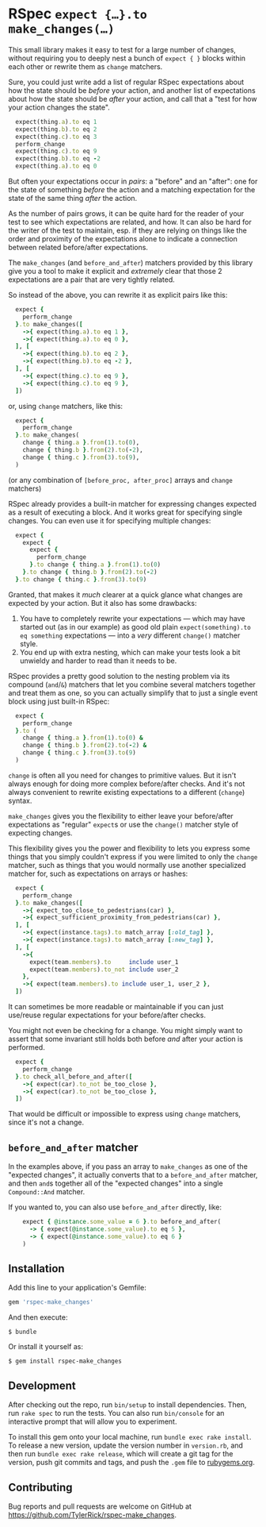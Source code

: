 # RSpec `expect {…}.to make_changes(…)`

This small library makes it easy to test for a large number of changes, without requiring you to
deeply nest a bunch of `expect { }` blocks within each other or rewrite them as `change` matchers.

Sure, you could just write add a list of regular RSpec expectations about how the state should be
_before_ your action, and another list of expectations about how the state should be _after_ your
action, and call that a "test for how your action changes the state".

```ruby
  expect(thing.a).to eq 1
  expect(thing.b).to eq 2
  expect(thing.c).to eq 3
  perform_change
  expect(thing.c).to eq 9
  expect(thing.b).to eq -2
  expect(thing.a).to eq 0
```

But often your expectations occur in _pairs_: a "before" and an "after": one for the state of
something _before_ the action and a matching expectation for the state of the same thing _after_
the action.

As the number of pairs grows, it can be quite hard for the reader of your test to see which
expectations are related, and how. It can also be hard for the writer of the test to maintain, esp.
if they are relying on things like the order and proximity of the expectations alone to indicate a
connection between related before/after expectations.

The `make_changes` (and `before_and_after`) matchers provided by this library give you a tool to
make it explicit and _extremely_ clear that those 2 expectations are a pair that are very tightly
related.

So instead of the above, you can rewrite it as explicit pairs like this:

```ruby
  expect {
    perform_change
  }.to make_changes([
    ->{ expect(thing.a).to eq 1 },
    ->{ expect(thing.a).to eq 0 },
  ], [
    ->{ expect(thing.b).to eq 2 },
    ->{ expect(thing.b).to eq -2 },
  ], [
    ->{ expect(thing.c).to eq 9 },
    ->{ expect(thing.c).to eq 9 },
  ])
```

or, using `change` matchers, like this:

```ruby
  expect {
    perform_change
  }.to make_changes(
    change { thing.a }.from(1).to(0),
    change { thing.b }.from(2).to(-2),
    change { thing.c }.from(3).to(9),
  )
```

(or any combination of `[before_proc, after_proc]` arrays and `change` matchers)

RSpec already provides a built-in matcher for expressing changes expected as a result of executing a
block. And it works great for specifying single changes. You can even use it for specifying multiple
changes:

```ruby
  expect {
    expect {
      expect {
        perform_change
      }.to change { thing.a }.from(1).to(0)
    }.to change { thing.b }.from(2).to(-2)
  }.to change { thing.c }.from(3).to(9)
```

Granted, that makes it _much_ clearer at a quick glance what changes are expected by your action.
But it also has some drawbacks:

1. You have to completely rewrite your expectations — which may have started out (as in our example)
   as good old plain `expect(something).to eq something` expectations — into a _very_ different
   `change()` matcher style.
2. You end up with extra nesting, which can make your tests look a bit unwieldy and harder to read
   than it needs to be.

RSpec provides a pretty good solution to the nesting problem via its compound (`and`/`&`) matchers
that let you combine several matchers together and treat them as one, so you can actually simplify
that to just a single event block using just built-in RSpec:
```ruby
  expect {
    perform_change
  }.to (
    change { thing.a }.from(1).to(0) &
    change { thing.b }.from(2).to(-2) &
    change { thing.c }.from(3).to(9)
  )
```

`change` is often all you need for changes to primitive values. But it isn't always enough for
doing more complex before/after checks. And it's not always convenient to rewrite existing
expectations to a different (`change`) syntax.

`make_changes` gives you the flexibility to either leave your before/after expectations as "regular"
`expect`s or use the `change()` matcher style of expecting changes.

This flexibility gives you the power and flexibility to lets you express some things that you simply
couldn't express if you were limited to only the `change` matcher, such as things that you would
normally use another specialized matcher for, such as expectations on arrays or hashes:

```ruby
  expect {
    perform_change
  }.to make_changes([
    ->{ expect_too_close_to_pedestrians(car) },
    ->{ expect_sufficient_proximity_from_pedestrians(car) },
  ], [
    ->{ expect(instance.tags).to match_array [:old_tag] },
    ->{ expect(instance.tags).to match_array [:new_tag] },
  ], [
    ->{
      expect(team.members).to     include user_1
      expect(team.members).to_not include user_2
    },
    ->{ expect(team.members).to include user_1, user_2 },
  ])
```

It can sometimes be more readable or maintainable if you can just use/reuse regular expectations for
your before/after checks.

You might not even be checking for a change. You might simply want to assert that some invariant
still holds both before _and_ after your action is performed.

```ruby
  expect {
    perform_change
  }.to check_all_before_and_after([
    ->{ expect(car).to_not be_too_close },
    ->{ expect(car).to_not be_too_close },
  ])
```

That would be difficult or impossible to express using `change` matchers, since it's not a change.


## `before_and_after` matcher

In the examples above, if you pass an array to `make_changes` as one of the "expected changes", it
actually converts that to a `before_and_after` matcher, and then `and`s together all of the
"expected changes" into a single `Compound::And` matcher.

If you wanted to, you can also use `before_and_after` directly, like:

```ruby
    expect { @instance.some_value = 6 }.to before_and_after(
      -> { expect(@instance.some_value).to eq 5 },
      -> { expect(@instance.some_value).to eq 6 }
    )
```



## Installation

Add this line to your application's Gemfile:

```ruby
gem 'rspec-make_changes'
```

And then execute:

    $ bundle

Or install it yourself as:

    $ gem install rspec-make_changes


## Development

After checking out the repo, run `bin/setup` to install dependencies. Then, run `rake spec` to run the tests. You can also run `bin/console` for an interactive prompt that will allow you to experiment.

To install this gem onto your local machine, run `bundle exec rake install`. To release a new version, update the version number in `version.rb`, and then run `bundle exec rake release`, which will create a git tag for the version, push git commits and tags, and push the `.gem` file to [rubygems.org](https://rubygems.org).

## Contributing

Bug reports and pull requests are welcome on GitHub at https://github.com/TylerRick/rspec-make_changes.
